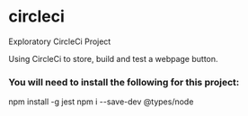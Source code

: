 # circleci
Exploratory CircleCi Project

Using CircleCi to store, build and test a webpage button.


### You will need to install the following for this project:

npm install -g jest
npm i --save-dev @types/node